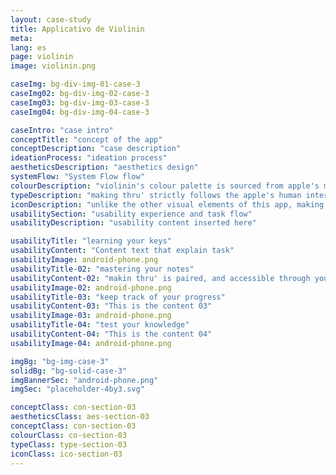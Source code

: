 ```yaml
---
layout: case-study
title: Applicativo de Violinin
meta:
lang: es
page: violinin
image: violinin.png

caseImg: bg-div-img-01-case-3
caseImg02: bg-div-img-02-case-3
caseImg03: bg-div-img-03-case-3
caseImg04: bg-div-img-04-case-3

caseIntro: "case intro"
conceptTitle: "concept of the app"
conceptDescription: "case description"
ideationProcess: "ideation process"
aestheticsDescription: "aesthetics design"
systemFlow: "System Flow flow"
colourDescription: "violinin's colour palette is sourced from apple's material kit and is inspired by bright colours to help connect with the app's target audience. The primary colour"
typeDescription: "making thru' strictly follows the apple's human interface typography guidelines. san franscisco is the standard typeface for apple ios, and it's a legible and consistent sans-serif typeface"
iconDescription: "unlike the other visual elements of this app, making thru carries it's own authentic iconography. these icons were designed to be equally structured and consistent with the rest of the app's design"
usabilitySection: "usability experience and task flow"
usabilityDescription: "usability content inserted here"

usabilityTitle: "learning your keys"
usabilityContent: "Content text that explain task"
usabilityImage: android-phone.png
usabilityTitle-02: "mastering your notes"
usabilityContent-02: "makin thru' is paired, and accessible through your watch."
usabilityImage-02: android-phone.png
usabilityTitle-03: "keep track of your progress"
usabilityContent-03: "This is the content 03"
usabilityImage-03: android-phone.png
usabilityTitle-04: "test your knowledge"
usabilityContent-04: "This is the content 04"
usabilityImage-04: android-phone.png

imgBg: "bg-img-case-3"
solidBg: "bg-solid-case-3"
imgBannerSec: "android-phone.png"
imgSec: "placeholder-4by3.svg"

conceptClass: con-section-03
aestheticsClass: aes-section-03
conceptClass: con-section-03
colourClass: co-section-03
typeClass: type-section-03
iconClass: ico-section-03
---
```

